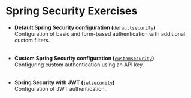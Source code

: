 # Spring Security Exercises

* **Default Spring Security configuration (**[`defaultsecurity`](src/main/java/com/springsecurityexercises/defaultsecurity)**)**\
  Configuration of basic and form-based authentication with additional custom filters.<br/><br/>

* **Custom Spring Security configuration (**[`customsecurity`](src/main/java/com/springsecurityexercises/customsecurity)**)**\
  Configuring custom authentication using an API key.<br/><br/>

* **Spring Security with JWT (**[`jwtsecurity`](src/main/java/com/springsecurityexercises/jwtsecurity)**)**\
  Configuration of JWT authentication.